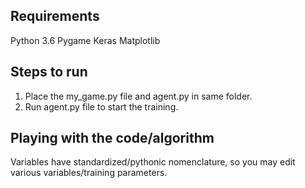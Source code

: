 Requirements
------------
Python 3.6
Pygame
Keras
Matplotlib

Steps to run
------------
1. Place the my_game.py file and agent.py in same folder.
2. Run agent.py file to start the training.

Playing with the code/algorithm
--------------------------------
Variables have standardized/pythonic nomenclature, so you may edit various variables/training parameters.

